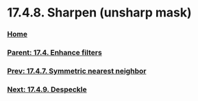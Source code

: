 # 17.4.8. Sharpen (unsharp mask)

### [Home](./00-home.md)
### [Parent: 17.4. Enhance filters](./17-04-00-enhance-filters.md)
### [Prev: 17.4.7. Symmetric nearest neighbor](./17-04-07-symmetric-nearest-neighbor.md)
### [Next: 17.4.9. Despeckle](./17-04-09-despeckle.md)
